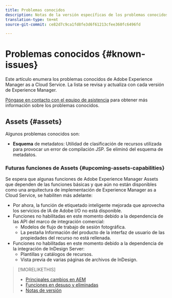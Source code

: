 ```yaml
---
title: Problemas conocidos
description: Notas de la versión específicas de los problemas conocidos con Adobe Experience Manager as a Cloud Service.
translation-type: tm+mt
source-git-commit: ce82d7c9ca1fd8fe3d6f61213cfee360fc6496fd

---
```



# Problemas conocidos {#known-issues}

Este artículo enumera los problemas conocidos de Adobe Experience Manager as a Cloud Service. La lista se revisa y actualiza con cada versión de Experience Manager.

[Póngase en contacto con el equipo de asistencia](https://helpx.adobe.com/support/experience-manager.html) para obtener más información sobre los problemas conocidos.

<!-- 
## Platform {#platform}

## Sites {#sites}
-->

## Assets {#assets}

<!-- Jira label: assets-cloud-known-issues -->

Algunos problemas conocidos son:

* **Esquema** de metadatos: Utilidad de clasificación de recursos utilizada para provocar un error de compilación JSP. Se eliminó del esquema de metadatos. <!-- CQ-4282865, CQ-4284633 -->

### Futuras funciones de Assets {#upcoming-assets-capabilities}

Se espera que algunas funciones de Adobe Experience Manager Assets que dependen de las funciones básicas y que aún no están disponibles como una arquitectura de implementación de Experience Manager as a Cloud Service, se habiliten más adelante:

* Por ahora, la función de etiquetado inteligente mejorada que aprovecha los servicios de IA de Adobe I/O no está disponible.
* Funciones no habilitadas en este momento debido a la dependencia de las API del marco de integración comercial:
   * Modelos de flujo de trabajo de sesión fotográfica.
   * La pestaña Información del producto de la interfaz de usuario de las propiedades del recurso no está rellenada.
* Funciones no habilitadas en este momento debido a la dependencia de la integración de InDesign Server:
   * Plantillas y catálogos de recursos.
   * Vista previa de varias páginas de archivos de InDesign.

>[!MORELIKETHIS]
>
>* [Principales cambios en AEM](aem-cloud-changes.md)
>* [Funciones en desuso y eliminadas](deprecated-removed-features.md)
>* [Notas de versión](home.md)

